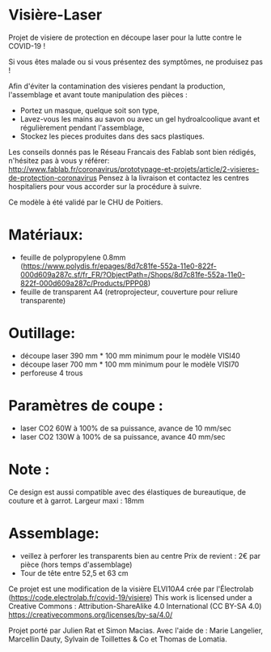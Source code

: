 # Visière-Laser
Projet de visiere de protection en découpe laser pour la lutte contre le COVID-19 !  

Si vous êtes malade ou si vous présentez des symptômes, ne produisez pas !
  
Afin d'éviter la contamination des visieres pendant la production, l'assemblage et avant toute manipulation des pièces :
- Portez un masque, quelque soit son type,
- Lavez-vous les mains au savon ou avec un gel hydroalcoolique avant et régulièrement pendant l'assemblage,
- Stockez les pieces produites dans des sacs plastiques.
  
Les conseils donnés pas le Réseau Francais des Fablab sont bien rédigés, n'hésitez pas à vous y référer:
http://www.fablab.fr/coronavirus/prototypage-et-projets/article/2-visieres-de-protection-coronavirus
Pensez à la livraison et contactez les centres hospitaliers pour vous accorder sur la procédure à suivre.

Ce modèle à été validé par le CHU de Poitiers.

 # Matériaux:
- feuille de polypropylene 0.8mm (https://www.polydis.fr/epages/8d7c81fe-552a-11e0-822f-000d609a287c.sf/fr_FR/?ObjectPath=/Shops/8d7c81fe-552a-11e0-822f-000d609a287c/Products/PPP08)
- feuille de transparent A4 (retroprojecteur, couverture pour reliure transparente)
 # Outillage:
- découpe laser 390 mm * 100 mm minimum pour le modèle VISI40
- découpe laser 700 mm * 100 mm minimum pour le modèle VISI70
- perforeuse 4 trous
 # Paramètres de coupe :
- laser CO2 60W à 100% de sa puissance, avance de 10 mm/sec
- laser CO2 130W à 100% de sa puissance, avance 40 mm/sec
 # Note :
Ce design est aussi compatible avec des élastiques de bureautique, de couture et à garrot.
Largeur maxi : 18mm
 # Assemblage:
- veillez à perforer les transparents bien au centre
Prix de revient : 2€ par pièce (hors temps d'assemblage)
- Tour de tête entre 52,5 et 63 cm

Ce projet est une modification de la visière ELVI10A4 crée par l'Électrolab (https://code.electrolab.fr/covid-19/visiere)
This work is licensed under a Creative Commons :
Attribution-ShareAlike 4.0 International (CC BY-SA 4.0)
https://creativecommons.org/licenses/by-sa/4.0/

Projet porté par Julien Rat et Simon Macias.
Avec l'aide de : Marie Langelier, Marcellin Dauty, Sylvain de Toillettes & Co et Thomas de Lomatia.

